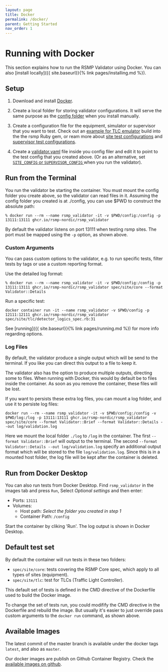 ```yaml
---
layout: page
title: Docker
permalink: /docker/
parent: Getting Started
nav_order: 1
---
```


# Running with Docker
This section explains how to run the RSMP Validator using Docker. You can also [install locally]({{ site.baseurl}}{% link pages/installing.md %}).


## Setup
1. Download and install [Docker](https://www.docker.com).

2. Create a local folder for storing validator configurations. It will serve the same purpose as the [config folder](https://rsmp-nordic.org/rsmp_validator/config/) when you install manually.

3. Create a configuration file for the equipment, simulator or supervisor that you want to test. Check out an [example for TLC emulator](https://github.com/rsmp-nordic/rsmp_validator/blob/master/config/gem_tlc.yaml) build into the the rsmp Ruby gem, or ream more about [site test configurations](https://rsmp-nordic.org/rsmp_validator/config/#options-for-site-testing) and [supervisor test configurations](https://rsmp-nordic.org/rsmp_validator/config/#options-for-supervisor-testing).

4. Create a [validator.yaml](https://rsmp-nordic.org/rsmp_validator/config/#choosing-what-config-to-use) file inside you config filer and edit it to point to the test config that you created above. (Or as an alternative, set [`SITE_CONFIG` or `SUPERVISOR_CONFIG`
](https://rsmp-nordic.org/rsmp_validator/config/#choosing-what-config-to-use) when you run the validator).



## Run from the Terminal
You run the validator be starting the container. You must mount the config folder you create above, so the validator can read files in it. Assuming the config folder you created is at ./config, you can use $PWD to construct the absolute path:

`% docker run --rm --name rsmp_validator -it -v $PWD/config:/config -p 13111:13111 ghcr.io/rsmp-nordic/rsmp_validator`

By default the validator listens on port 13111 when testing rsmp sites. The port must be mapped using the `-p` option, as shown above.

### Custom Arguments
You can pass custom options to the validator, e.g. to run specific tests, filter tests by tags or use a custom reporting format.

Use the detailed log format:

`% docker run --rm --name rsmp_validator -it -v $PWD/config:/config -p 13111:13111 ghcr.io/rsmp-nordic/rsmp_validator spec/site/core --format Validator::Details`

Run a specific test:

`docker container run -it --name rsmp_validator -v $PWD/config -p 12111:12111 ghcr.io/rsmp-nordic/rsmp_validator spec/site/tlc/detector_logics_spec.rb:31`

See [running]({{ site.baseurl}}{% link pages/running.md %}) for more info regarding options.


### Log Files
By default, the validator produce a single output which will be send to the terminal. If you like you can direct this output to a file to keep it.

The validator also has the option to produce multiple outputs, directing some to files. When running with Docker, this would by default be to files inside the container. As soon as you remove the container, these files will be lost.

If you want to persists these extra log files, you can mount a log folder, and use it to persiste log files:

`docker run --rm --name rsmp_validator -it -v $PWD/config:/config -v $PWD/log:/log -p 13111:13111 ghcr.io/rsmp-nordic/rsmp_validator spec/site/core --format Validator::Brief --format Validator::Details --out log/validation.log`

Here we mount the local folder `./log` to `/log` in the container. The first `--format Validator::Brief` will output to the terminal. The second `--format Validator::Details --out log/validation.log` specify an additional output format which will be stored to the file `log/validation.log`. Since this is in a mounted host folder, the log file will be kept after the container is deleted.


## Run from Docker Desktop
You can also run tests from Docker Desktop. Find `rsmp_validator` in the images tab and press `Run`, Select *Optional settings* and then enter:

   * Ports: `13111`
   * Volumes:
     * Host path: *Select the folder you created in step 1*
     * Container Path: `/config`

Start the container by cliking 'Run'. The log output is shown in Docker Desktop.


## Default test set
By default the container will run tests in these two folders:

- `spec/site/core`: tests covering the RSMP Core spec, which apply to all types of sites (equipment).
- `spec/site/tlc`: test for TLCs (Traffic Light Controller).

This default set of tests is defined in the CMD directive of the Dockerfile used to build the Docker image.

To change the set of tests run, you could modifify the CMD directive in the Dockerfile and rebuild the image. But usually it's easier to just override pass custom arguments to the `docker run` command, as shown above.


## Available Images
The latest commit of the master branch is available under the docker tags `latest`, and also as `master`.

Our docker images are publish on Github Container Registry. Check the [available images on github](https://github.com/rsmp-nordic/rsmp_validator/pkgs/container/rsmp_validator).
